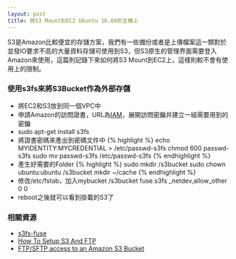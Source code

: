 ```yaml
---
layout: post
title: 將S3 Mount到EC2 Ubuntu 16.04的主機上
---
```


S3是Amazon比較便宜的存儲方案，我們有一些備份或者是上傳檔案這一類對於並發IO要求不高的大量資料存儲可使用到S3，但S3原生的管理界面需要登入Amazon來使用，這篇則記錄下來如何將S3 Mount到EC2上，這樣則較不會有使用上的限制。

### 使用s3fs來將S3Bucket作為外部存儲

* 將EC2和S3放到同一個VPC中
* 申請Amazon的訪問證書，URL為[IAM](https://console.aws.amazon.com/iam/home?#/security_credential)，展開訪問密鑰并建立一組需要用到的密鑰
* sudo apt-get install s3fs
* 將證書密碼來產出到密碼文件中
{% highlight %}
echo MYIDENTITY:MYCREDENTIAL > /etc/passwd-s3fs
chmod 600 passwd-s3fs
sudo mv passwd-s3fs /etc/passwd-s3fs
{% endhighlight %}
* 產生好需要的Folder
{% highlight %}
sudo mkdir /s3bucket
sudo chown ubuntu:ubuntu /s3bucket
mkdir ~/cache
{% endhighlight %}
* 修改/etc/fstab，加入mybucket /s3bucket fuse.s3fs _netdev,allow_other 0 0
* reboot之後就可以看到掛載的S3了

### 相關資源

* [s3fs-fuse](https://github.com/s3fs-fuse/s3fs-fuse)
* [How To Setup S3 And FTP](http://www.rswebsols.com/tutorials/programming/setup-s3-ftp)
* [FTP/SFTP access to an Amazon S3 Bucket](http://stackoverflow.com/questions/23939179/ftp-sftp-access-to-an-amazon-s3-bucket)